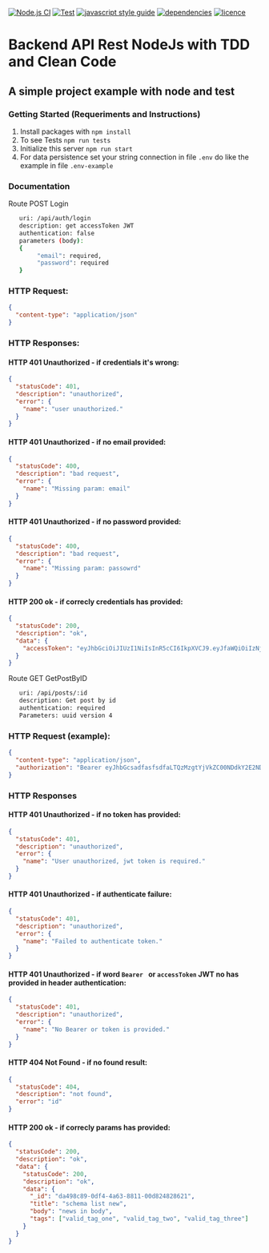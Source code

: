 [![Node.js CI](https://github.com/ialbas/test-node-backend/actions/workflows/node.js.yml/badge.svg)](https://github.com/ialbas/test-node-backend/actions/workflows/node.js.yml)
[![Test](https://img.shields.io/badge/test-passing-green)](https://img.shields.io/github/languages/top/ialbas/test-node-backend?style=flat-square)
[![javascript style guide](https://img.shields.io/badge/code_style-standard-brightgreen.svg)](https://standardjs.com/)
[![dependencies](https://img.shields.io/badge/dependencies-up-green)](https://standardjs.com/)
[![licence](https://badgen.net/badge/license/MIT/blue)](https://opensource.org/licenses/MIT)

# Backend API Rest NodeJs with TDD and Clean Code

## A simple project example with node and test

### Getting Started (Requeriments and Instructions)

1. Install packages with `npm install`
2. To see Tests `npm run tests`
3. Initialize this server `npm run start`
4. For data persistence set your string connection in file `.env` do like the example in file `.env-example`

### Documentation

Route POST Login

```bash
   uri: /api/auth/login
   description: get accessToken JWT
   authentication: false
   parameters (body):
   {
	    "email": required,
	    "password": required
   }
```

### HTTP Request:

```json
{
  "content-type": "application/json"
}
```

### HTTP Responses:

#### HTTP 401 Unauthorized - if credentials it's wrong:

```json
{
  "statusCode": 401,
  "description": "unauthorized",
  "error": {
    "name": "user unauthorized."
  }
}
```

#### HTTP 401 Unauthorized - if no email provided:

```json
{
  "statusCode": 400,
  "description": "bad request",
  "error": {
    "name": "Missing param: email"
  }
}
```

#### HTTP 401 Unauthorized - if no password provided:

```json
{
  "statusCode": 400,
  "description": "bad request",
  "error": {
    "name": "Missing param: passowrd"
  }
}
```

#### HTTP 200 ok - if correcly credentials has provided:

```json
{
  "statusCode": 200,
  "description": "ok",
  "data": {
    "accessToken": "eyJhbGciOiJIUzI1NiIsInR5cCI6IkpXVCJ9.eyJfaWQiOiIzNjAzOTIsfy0zNzg1LTQzMzgtYjVkZC00NDdkY2E2NDZiMjEiLCJpYXQiOjE2NDc0ODM4NTMsImV4cCI6MTY0NzQ4NzQ1M30.BIouBOEUtnsHr9dOINOB8mNzHHMDdRj3bMVNQm65PTo"
  }
}
```

Route GET GetPostByID

```bash
   uri: /api/posts/:id
   description: Get post by id
   authentication: required
   Parameters: uuid version 4
```

### HTTP Request (example):

```json
{
  "content-type": "application/json",
  "authorization": "Bearer eyJhbGcsadfasfsdfaLTQzMzgtYjVkZC00NDdkY2E2NDZiMjEiLCJpYXQiOjE2NDc0NjM5ODgsImV4cCI6MTY0Naqwerqwerqqewr"
}
```

### HTTP Responses

#### HTTP 401 Unauthorized - if no token has provided:

```json
{
  "statusCode": 401,
  "description": "unauthorized",
  "error": {
    "name": "User unauthorized, jwt token is required."
  }
}
```

#### HTTP 401 Unauthorized - if authenticate failure:

```json
{
  "statusCode": 401,
  "description": "unauthorized",
  "error": {
    "name": "Failed to authenticate token."
  }
}
```

#### HTTP 401 Unauthorized - if word `Bearer ` or `accessToken` JWT no has provided in header authentication:

```json
{
  "statusCode": 401,
  "description": "unauthorized",
  "error": {
    "name": "No Bearer or token is provided."
  }
}
```

#### HTTP 404 Not Found - if no found result:

```json
{
  "statusCode": 404,
  "description": "not found",
  "error": "id"
}
```

#### HTTP 200 ok - if correcly params has provided:

```json
{
  "statusCode": 200,
  "description": "ok",
  "data": {
    "statusCode": 200,
    "description": "ok",
    "data": {
      "_id": "da498c89-0df4-4a63-8811-00d824828621",
      "title": "schema list new",
      "body": "news in body",
      "tags": ["valid_tag_one", "valid_tag_two", "valid_tag_three"]
    }
  }
}
```
